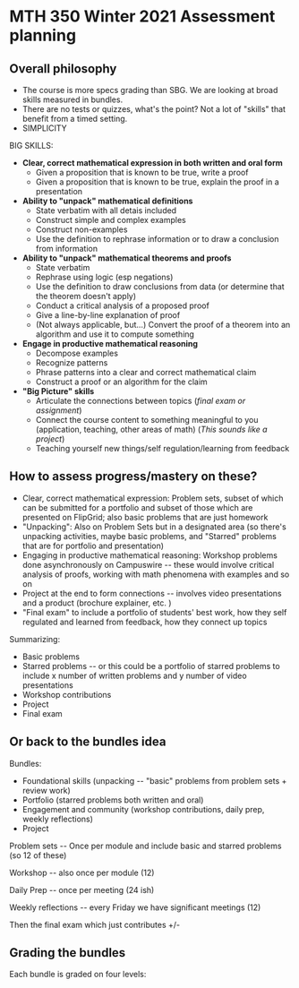 # MTH 350 Winter 2021 Assessment planning

## Overall philosophy

- The course is more specs grading than SBG. We are looking at broad skills measured in bundles. 
- There are no tests or quizzes, what's the point? Not a lot of "skills" that benefit from a timed setting.
- SIMPLICITY 

BIG SKILLS: 

- **Clear, correct mathematical expression in both written and oral form**
	- Given a proposition that is known to be true, write a proof 
	- Given a proposition that is known to be true, explain the proof in a presentation 
- **Ability to "unpack" mathematical definitions** 
	- State verbatim with all detais included
	- Construct simple and complex examples
	- Construct non-examples
	- Use the definition to rephrase information or to draw a conclusion from information 
- **Ability to "unpack" mathematical theorems and proofs** 
	- State verbatim
	- Rephrase using logic (esp negations) 
	- Use the definition to draw conclusions from data (or determine that the theorem doesn't apply)
	- Conduct a critical analysis of a proposed proof
	- Give a line-by-line explanation of proof 
	- (Not always applicable, but...) Convert the proof of a theorem into an algorithm and use it to compute something
- **Engage in productive mathematical reasoning** 
	- Decompose examples 
	- Recognize patterns
	- Phrase patterns into a clear and correct mathematical claim
	- Construct a proof or an algorithm for the claim 
- **"Big Picture" skills**
	- Articulate the connections between topics (*final exam or assignment*) 
	- Connect the course content to something meaningful to you (application, teaching, other areas of math) (*This sounds like a project*) 
	- Teaching yourself new things/self regulation/learning from feedback 

## How to assess progress/mastery on these? 

- Clear, correct mathematical expression: Problem sets, subset of which can be submitted for a portfolio and subset of those which are presented on FlipGrid; also basic problems that are just homework 
- "Unpacking": Also on Problem Sets but in a designated area (so there's unpacking activities, maybe basic problems, and "Starred" problems that are for portfolio and presentation) 
- Engaging in productive mathematical reasoning:  Workshop problems done asynchronously on Campuswire -- these would involve critical analysis of proofs, working with math phenomena with examples and so on 
- Project at the end to form connections -- involves video presentations and a product (brochure explainer, etc. ) 
- "Final exam" to include a portfolio of students' best work, how they self regulated and learned from feedback, how they connect up topics 

Summarizing: 
- Basic problems
- Starred problems -- or this could be a portfolio of starred problems to include x number of written problems and y number of video presentations 
- Workshop contributions 
- Project
- Final exam 

## Or back to the bundles idea 

Bundles: 
- Foundational skills (unpacking -- "basic" problems from problem sets + review work) 
- Portfolio (starred problems both written and oral) 
- Engagement and community (workshop contributions, daily prep, weekly reflections) 
- Project 

Problem sets -- Once per module and include basic and starred problems (so 12 of these) 

Workshop -- also once per module (12) 

Daily Prep -- once per meeting (24 ish) 

Weekly reflections -- every Friday we have significant meetings (12) 


Then the final exam which just contributes +/- 


## Grading the bundles 

Each bundle is graded on four levels: 
<!--stackedit_data:
eyJoaXN0b3J5IjpbLTcwMTMxNDgwMl19
-->